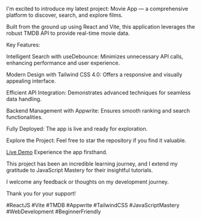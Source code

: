 I'm excited to introduce my latest project: Movie App — a comprehensive platform to discover, search, and explore films.

Built from the ground up using React and Vite, this application leverages the robust TMDB API to provide real-time movie data.

Key Features:

Intelligent Search with useDebounce: Minimizes unnecessary API calls, enhancing performance and user experience.

Modern Design with Tailwind CSS 4.0: Offers a responsive and visually appealing interface.

Efficient API Integration: Demonstrates advanced techniques for seamless data handling.

Backend Management with Appwrite: Ensures smooth ranking and search functionalities.

Fully Deployed: The app is live and ready for exploration.

Explore the Project:
Feel free to star the repository if you find it valuable.

[Live Demo](https://davidmcosta.github.io/movie-app/)
Experience the app firsthand.

This project has been an incredible learning journey, and I extend my gratitude to JavaScript Mastery for their insightful tutorials.

I welcome any feedback or thoughts on my development journey.

Thank you for your support!

#ReactJS #Vite #TMDB #Appwrite #TailwindCSS #JavaScriptMastery #WebDevelopment #BeginnerFriendly
